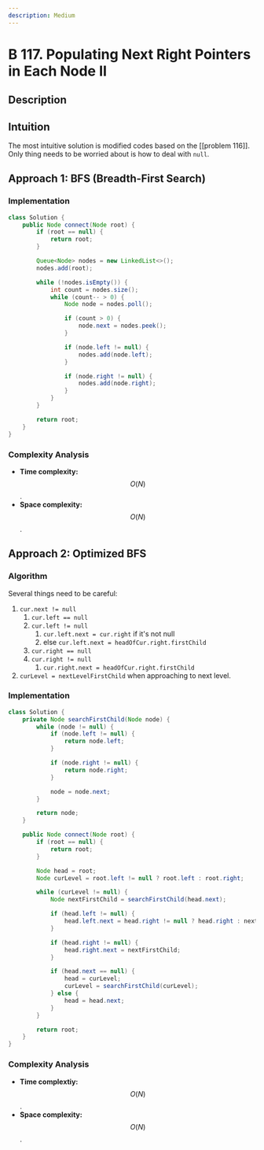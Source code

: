 ```yaml
---
description: Medium
---
```


# B 117. Populating Next Right Pointers in Each Node II

## Description

## Intuition

The most intuitive solution is modified codes based on the [[problem 116]]. Only thing needs to be
worried about is how to deal with `null`.

## Approach 1: BFS (Breadth-First Search)

### Implementation

```java
class Solution {
    public Node connect(Node root) {
        if (root == null) {
            return root;
        }

        Queue<Node> nodes = new LinkedList<>();
        nodes.add(root);

        while (!nodes.isEmpty()) {
            int count = nodes.size();
            while (count-- > 0) {
                Node node = nodes.poll();

                if (count > 0) {
                    node.next = nodes.peek();
                }

                if (node.left != null) {
                    nodes.add(node.left);
                }

                if (node.right != null) {
                    nodes.add(node.right);
                }
            }
        }

        return root;
    }
}
```

### Complexity Analysis

* **Time complexity:** $$O(N)$$.
* **Space complexity:** $$O(N)$$.

## Approach 2: Optimized BFS

### Algorithm

Several things need to be careful:

1. `cur.next != null`
   1. `cur.left == null`
   2. `cur.left != null`
        1. `cur.left.next = cur.right` if it's not null
        2. else `cur.left.next = headOfCur.right.firstChild`
    3. `cur.right == null`
    4. `cur.right != null`
       1. `cur.right.next = headOfCur.right.firstChild`
2. `curLevel = nextLevelFirstChild` when approaching to next level.

### Implementation

```java
class Solution {
    private Node searchFirstChild(Node node) {
        while (node != null) {
            if (node.left != null) {
                return node.left;
            }

            if (node.right != null) {
                return node.right;
            }

            node = node.next;
        }

        return node;
    }

    public Node connect(Node root) {
        if (root == null) {
            return root;
        }

        Node head = root;
        Node curLevel = root.left != null ? root.left : root.right;

        while (curLevel != null) {
            Node nextFirstChild = searchFirstChild(head.next);

            if (head.left != null) {
                head.left.next = head.right != null ? head.right : nextFirstChild;
            }

            if (head.right != null) {
                head.right.next = nextFirstChild;
            }

            if (head.next == null) {
                head = curLevel;
                curLevel = searchFirstChild(curLevel);
            } else {
                head = head.next;
            }
        }

        return root;
    }
}
```

### Complexity Analysis

* **Time complextiy:** $$O(N)$$.
* **Space complexity:** $$O(N)$$.

